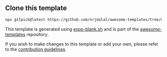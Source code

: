 ## Clone this template

```bash
npx gitpick@latest https://github.com/nrjdalal/awesome-templates/tree/main/expo-apps/expo-blank
```

This template is generated using [expo-blank.sh](https://github.com/nrjdalal/awesome-templates/blob/main/.github/.scripts/expo-blank.sh) and is part of the [awesome-templates](https://github.com/nrjdalal/awesome-templates) repository.

If you wish to make changes to this template or add your own, please refer to the [contribution guidelines](https://github.com/nrjdalal/awesome-templates?tab=readme-ov-file#contributing).

